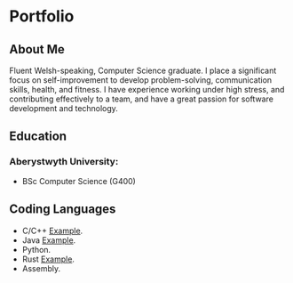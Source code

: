 # Portfolio

## About Me
Fluent Welsh-speaking, Computer Science graduate.  I place a significant focus on self-improvement to develop problem-solving, communication skills, health, and fitness.  I have experience working under high stress, and contributing effectively to a team, and have a great passion for software development and technology.

## Education
### Aberystwyth University:
- BSc Computer Science (G400)

## Coding Languages
- C/C++ [Example](https://github.com/GruffTrick/Sheep-Behaviour-Analyser "Example C Project").
- Java [Example](https://github.com/GruffTrick/Sudoku-Solver "Example Java Project").
- Python.
- Rust [Example](https://github.com/GruffTrick/csv_viewer "Example Rust Project").
- Assembly.
